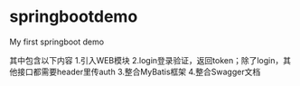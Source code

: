# springbootdemo
My first springboot demo

其中包含以下内容
1.引入WEB模块
2.login登录验证，返回token；除了login，其他接口都需要header里传auth
3.整合MyBatis框架
4.整合Swagger文档
